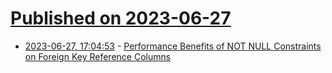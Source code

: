 # [Published on 2023-06-27](index.md)

* [2023-06-27, 17:04:53](https://lobste.rs/s/ygnzre/performance_benefits_not_null) - [Performance Benefits of NOT NULL Constraints on Foreign Key Reference Columns](https://www.cockroachlabs.com/blog/performance-benefits-of-not-null-constraints/)
